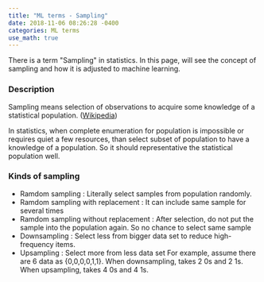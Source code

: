 ```yaml
---
title: "ML terms - Sampling"
date: 2018-11-06 08:26:28 -0400
categories: ML terms
use_math: true
---
```


There is a term "Sampling" in statistics. In this page, will see the concept of sampling and how it is adjusted to machine learning.

### Description
Sampling means selection of observations to acquire some knowledge of a statistical population.
([Wikipedia](https://en.wikipedia.org/wiki/Sampling))

In statistics, when complete enumeration for population is impossible or requires quiet a few resources, than select subset of population to have a knowledge of a population. So it should representative the statistical population well.

### Kinds of sampling
- Ramdom sampling : Literally select samples from population randomly. 
- Ramdom sampling with replacement : It can include same sample for several times
- Ramdom sampling without replacement : After selection, do not put the sample into the population again. So no chance to select same sample
- Downsampling : Select less from bigger data set to reduce high-frequency items.
- Upsampling : Select more from less data set
For example, assume there are 6 data as {0,0,0,0,1,1}.
When downsampling, takes 2 0s and 2 1s.
When upsampling, takes 4 0s and 4 1s.
